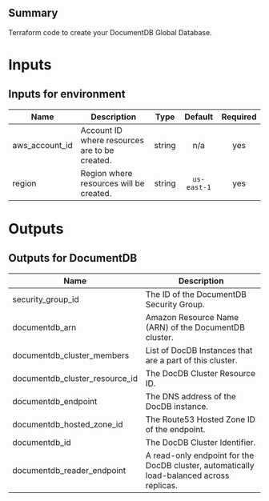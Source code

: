 ## Summary

Terraform code to create your DocumentDB Global Database.

# Inputs
## Inputs for environment

| Name | Description | Type | Default | Required |
|------|-------------|:----:|:-----:|:-----:|
| aws_account_id | Account ID where resources are to be created. | string | n/a | yes |
| region | Region where resources will be created. | string | `us-east-1` | yes |

# Outputs
## Outputs for DocumentDB

| Name | Description |
|------|-------------|
| security\_group\_id | The ID of the DocumentDB Security Group. |
| documentdb_arn | Amazon Resource Name (ARN) of the DocumentDB cluster. |
| documentdb_cluster_members | List of DocDB Instances that are a part of this cluster. |
| documentdb_cluster_resource_id | The DocDB Cluster Resource ID. |
| documentdb_endpoint | The DNS address of the DocDB instance. |
| documentdb_hosted_zone_id | The Route53 Hosted Zone ID of the endpoint. |
| documentdb_id | The DocDB Cluster Identifier. |
| documentdb_reader_endpoint | A read-only endpoint for the DocDB cluster, automatically load-balanced across replicas. |
